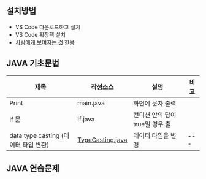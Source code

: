 ## 설치방법
- VS Code 다운로드하고 설치
- VS Code 확장팩 설치
- [사람에게 보여지는 것](link) 한몸
## JAVA 기초문법
| 제목 | 작성소스 | 설명 | 비고 |
| --- | --- | --- | --- |
| Print | main.java | 화면에 문자 출력 |  |
| if 문 | If.java | 컨디션 안의 답이 true일 경우 출 |  |
| data type casting (데이터 타입 변환) | [TypeCasting.java](https://github.com/ppquokka/study_javas/blob/master/src/TypeCasting.java) | 데이터 타입을 변경 | --- |

## JAVA 연습문제

